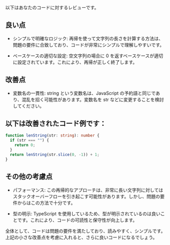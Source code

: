 以下はあなたのコードに対するレビューです。

## 良い点

- シンプルで明確なロジック: 再帰を使って文字列の長さを計算する方法は、問題の要件に合致しており、コードが非常にシンプルで理解しやすいです。

- ベースケースの適切な設定: 空文字列の場合に 0 を返すベースケースが適切に設定されています。これにより、再帰が正しく終了します。

## 改善点

- 変数名の一貫性: string という変数名は、JavaScript の予約語と同じであり、混乱を招く可能性があります。変数名を str などに変更することを検討してください。

## 以下は改善されたコード例です：

```typescript
function lenString(str: string): number {
  if (str === "") {
    return 0;
  }
  return lenString(str.slice(0, -1)) + 1;
}
```

## その他の考慮点

- パフォーマンス: この再帰的なアプローチは、非常に長い文字列に対してはスタックオーバーフローを引き起こす可能性があります。しかし、問題の要件からはこの方法で十分です。

- 型の明示: TypeScript を使用しているため、型が明示されているのは良いことです。これにより、コードの可読性と保守性が向上します。

全体として、コードは問題の要件を満たしており、読みやすく、シンプルです。上記の小さな改善点を考慮に入れると、さらに良いコードになるでしょう。

